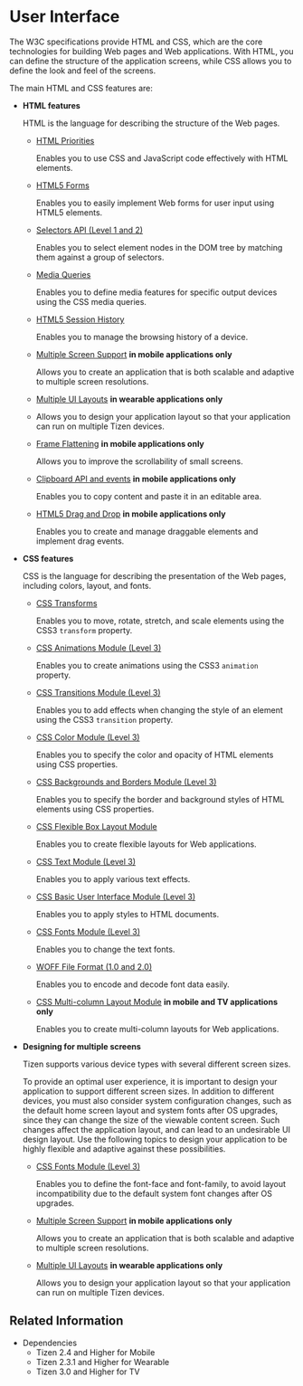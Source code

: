 # User Interface

The W3C specifications provide HTML and CSS, which are the core technologies for building Web pages and Web applications. With HTML, you can define the structure of the application screens, while CSS allows you to define the look and feel of the screens.

The main HTML and CSS features are:

- **HTML features**

  HTML is the language for describing the structure of the Web pages.

  - [HTML Priorities](./html-priority.md)

    Enables you to use CSS and JavaScript code effectively with HTML elements.

  - [HTML5 Forms](./html5forms.md) 	

    Enables you to easily implement Web forms for user input using HTML5 elements.

  - [Selectors API (Level 1 and 2)](./selector.md) 	

    Enables you to select element nodes in the DOM tree by matching them against a group of selectors.

  - [Media Queries](./media-query.md) 	

    Enables you to define media features for specific output devices using the CSS media queries.

  - [HTML5 Session History](./session-history.md)

    Enables you to manage the browsing history of a device.

  - [Multiple Screen Support](./multiple-screens.md) **in mobile applications only**

    Allows you to create an application that is both scalable and adaptive to multiple screen resolutions.

  - [Multiple UI Layouts](./ui-layout.md) **in wearable applications only**

  - Allows you to design your application layout so that your application can run on multiple Tizen devices.

  - [Frame Flattening](./frame-flattening.md) **in mobile applications only**

    Allows you to improve the scrollability of small screens.

  - [Clipboard API and events](./clipboard.md) **in mobile applications only**

    Enables you to copy content and paste it in an editable area.

  - [HTML5 Drag and Drop](./drag-drop.md) **in mobile applications only**

    Enables you to create and manage draggable elements and implement drag events.

- **CSS features**

  CSS is the language for describing the presentation of the Web pages, including colors, layout, and fonts.

  - [CSS Transforms](./transform.md)

    Enables you to move, rotate, stretch, and scale elements using the CSS3 `transform` property.

  - [CSS Animations Module (Level 3)](./animation.md) 	

    Enables you to create animations using the CSS3 `animation` property.

  - [CSS Transitions Module (Level 3)](./transition.md) 	

    Enables you to add effects when changing the style of an element using the CSS3 `transition` property.

  - [CSS Color Module (Level 3)](./color.md)

    Enables you to specify the color and opacity of HTML elements using CSS properties.

  - [CSS Backgrounds and Borders Module (Level 3)](./background.md) 	

    Enables you to specify the border and background styles of HTML elements using CSS properties.

  - [CSS Flexible Box Layout Module](./flexible.md) 	

    Enables you to create flexible layouts for Web applications.

  - [CSS Text Module (Level 3)](./text-module.md)

    Enables you to apply various text effects.

  - [CSS Basic User Interface Module (Level 3)](./basic-ui.md) 	

    Enables you to apply styles to HTML documents.

  - [CSS Fonts Module (Level 3)](./font.md) 	

    Enables you to change the text fonts.

  - [WOFF File Format (1.0 and 2.0)](./woff.md)

    Enables you to encode and decode font data easily.

  - [CSS Multi-column Layout Module](./multi.md) **in mobile and TV applications only**

    Enables you to create multi-column layouts for Web applications.

- **Designing for multiple screens**

  Tizen supports various device types with several different screen sizes.
  
  To provide an optimal user experience, it is important to design your application to support different screen sizes. In addition to different devices, you must also consider system configuration changes, such as the default home screen layout and system fonts after OS upgrades, since they can change the size of the viewable content screen. Such changes affect the application layout, and can lead to an undesirable UI design layout. Use the following topics to design your application to be highly flexible and adaptive against these possibilities.

  - [CSS Fonts Module (Level 3)](./font.md)

    Enables you to define the font-face and font-family, to avoid layout incompatibility due to the default system font changes after OS upgrades.

  - [Multiple Screen Support](./multiple-screens.md) **in mobile applications only**

    Allows you to create an application that is both scalable and adaptive to multiple screen resolutions.

  - [Multiple UI Layouts](./ui-layout.md) **in wearable applications only**

    Allows you to design your application layout so that your application can run on multiple Tizen devices.

## Related Information
* Dependencies    
    - Tizen 2.4 and Higher for Mobile
    - Tizen 2.3.1 and Higher for Wearable
    - Tizen 3.0 and Higher for TV
